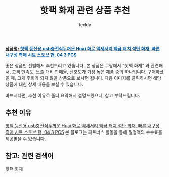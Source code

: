 ﻿---
layout: post
title:  "핫팩 화재 관련 상품 추천"
author: teddy
categories: [ 가구/인테리어 ]
tags: [핫팩 화재]
image: https://static.coupangcdn.com/image/vendor_inventory/e769/a6ef5e59e32c84a739f2348e567489d55f4ebc0ab9a4f30928ed1136ca4f.jpg 
description: "쿠팡에서 핫팩 화재 관련 상품으로 가장 고객 선호도가 높은 제품 중 하나입니다."
---

<a href="https://link.coupang.com/re/AFFSDP?lptag=AF3256674&pageKey=6907158609&itemId=16632509921&vendorItemId=84379669615&traceid=V0-153-ecfa0994c98cee17&requestid=20221223005154599171252"><b>상품명: <font color='#01579B'>핫팩 등산용 usb충전식두꺼운 Huai 화로 액세서리 백금 터치 석탄 화재, 빠른 내구성 촉매 시트 스토브 핸, 04 3 PCS</font></b></a>

좋은 상품만 선별해서 추천드리고 있습니다.
본 상품은 쿠팡에서 "핫팩 화재" 와 관련해서, 고객 만족도, 노출 대비 판매율, 선호도가 가장 높은 제품 중의 하나입니다.
구매하셨을 때, 크게 후회가 되지 않을 상품으로 보시면 됩니다. 
다음 이미지를 클릭하시면 해당 상품에 대한 상세 내용을 보실 수 있습니다.

바쁘시다면, 추천 이유로 좀더 요약해서 설명드렸으니, 참고 부탁드립니다.

## 추천 이유 

<a href="https://link.coupang.com/re/AFFSDP?lptag=AF3256674&pageKey=6907158609&itemId=16632509921&vendorItemId=84379669615&traceid=V0-153-ecfa0994c98cee17&requestid=20221223005154599171252">핫팩 등산용 usb충전식두꺼운 Huai 화로 액세서리 백금 터치 석탄 화재, 빠른 내구성 촉매 시트 스토브 핸, 04 3 PCS</a>
본 블로그는 파트너스 활동을 통해 일정액의 수수료를 제공받을 수 있습니다.

## 참고: 관련 검색어    
핫팩 화재